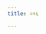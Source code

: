 ```yaml
---
title: ०१६

---
```

<div class="js_include" url="vetAla-panchavimshatikA/009.md"  newLevelForH1="2" includeTitle="false"> </div>